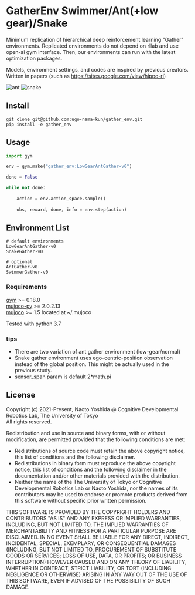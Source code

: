 # GatherEnv Swimmer/Ant(+low gear)/Snake
Minimum replication of hierarchical deep reinforcement learning "Gather" environments. Replicated environments do not depend on rllab and use open-ai gym interface. Then, our environments can run with the latest optimization packages.


Models, environment settings, and codes are inspired by previous creators. Written in papers (such as https://sites.google.com/view/hippo-rl)

![ant](https://user-images.githubusercontent.com/1684732/122540133-47ceb180-d063-11eb-8239-6aa1ec40d984.png) ![snake](https://user-images.githubusercontent.com/1684732/122540145-4bfacf00-d063-11eb-96c6-5d4b5c29018d.png)


## Install
```shell
git clone git@github.com:ugo-nama-kun/gather_env.git 
pip install -e gather_env
```

## Usage
```python
import gym

env = gym.make("gather_env:LowGearAntGather-v0")

done = False

while not done:
    
    action = env.action_space.sample()
    
    obs, reward, done, info = env.step(action)
```

## Environment List
```shell
# default environments
LowGearAntGather-v0
SnakeGather-v0

# optional
AntGather-v0
SwimmerGather-v0
```

### Requirements
[gym](https://github.com/openai/gym) >= 0.18.0\
[mujoco-py](https://github.com/openai/mujoco-py) >= 2.0.2.13\
[mujoco](https://www.roboti.us/index.html) >= 1.5 located at ~/.mujoco

Tested with python 3.7


### tips
- There are two variation of ant gather environment (low-gear/normal)
- Snake gather environment uses ego-centric-position observation instead of the global position. This might be actually used in the previous study.
- sensor_span param is default 2*math.pi

## License

Copyright (c) 2021-Present, Naoto Yoshida @ Cognitive Developmental Robotics Lab, The University of Tokyo <br>
All rights reserved.

Redistribution and use in source and binary forms, with or without
modification, are permitted provided that the following conditions are met:
* Redistributions of source code must retain the above copyright notice, 
  this list of conditions and the following disclaimer.
* Redistributions in binary form must reproduce the above copyright notice, 
  this list of conditions and the following disclaimer in the documentation 
  and/or other materials provided with the distribution.
* Neither the name of the The University of Tokyo or Cognitive Developmental Robotics Lab or Naoto Yoshida, nor the names of its contributors 
  may be used to endorse or promote products derived from this software 
  without specific prior written permission.

THIS SOFTWARE IS PROVIDED BY THE COPYRIGHT HOLDERS AND CONTRIBUTORS "AS IS" AND
ANY EXPRESS OR IMPLIED WARRANTIES, INCLUDING, BUT NOT LIMITED TO, THE IMPLIED
WARRANTIES OF MERCHANTABILITY AND FITNESS FOR A PARTICULAR PURPOSE ARE
DISCLAIMED. IN NO EVENT SHALL <COPYRIGHT HOLDER> BE LIABLE FOR ANY
DIRECT, INDIRECT, INCIDENTAL, SPECIAL, EXEMPLARY, OR CONSEQUENTIAL DAMAGES
(INCLUDING, BUT NOT LIMITED TO, PROCUREMENT OF SUBSTITUTE GOODS OR SERVICES;
LOSS OF USE, DATA, OR PROFITS; OR BUSINESS INTERRUPTION) HOWEVER CAUSED AND
ON ANY THEORY OF LIABILITY, WHETHER IN CONTRACT, STRICT LIABILITY, OR TORT
(INCLUDING NEGLIGENCE OR OTHERWISE) ARISING IN ANY WAY OUT OF THE USE OF THIS
SOFTWARE, EVEN IF ADVISED OF THE POSSIBILITY OF SUCH DAMAGE.
